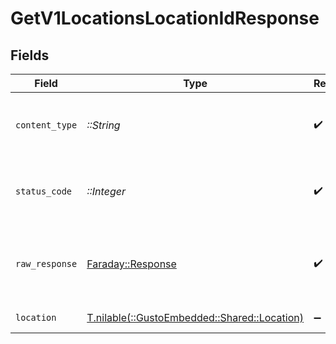 # GetV1LocationsLocationIdResponse


## Fields

| Field                                                                           | Type                                                                            | Required                                                                        | Description                                                                     |
| ------------------------------------------------------------------------------- | ------------------------------------------------------------------------------- | ------------------------------------------------------------------------------- | ------------------------------------------------------------------------------- |
| `content_type`                                                                  | *::String*                                                                      | :heavy_check_mark:                                                              | HTTP response content type for this operation                                   |
| `status_code`                                                                   | *::Integer*                                                                     | :heavy_check_mark:                                                              | HTTP response status code for this operation                                    |
| `raw_response`                                                                  | [Faraday::Response](https://www.rubydoc.info/gems/faraday/Faraday/Response)     | :heavy_check_mark:                                                              | Raw HTTP response; suitable for custom response parsing                         |
| `location`                                                                      | [T.nilable(::GustoEmbedded::Shared::Location)](../../models/shared/location.md) | :heavy_minus_sign:                                                              | Example response                                                                |